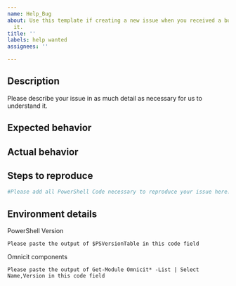 ```yaml
---
name: Help_Bug
about: Use this template if creating a new issue when you received a bug or need general help.
  it.
title: ''
labels: help wanted
assignees: ''

---
```


## Description

Please describe your issue in as much detail as necessary for us to understand it.

## Expected behavior

## Actual behavior

<!-- 
If you intend to provide error messages, try to format them in a code block.
To make troubleshooting easier (unless the issue is easy to reproduce), use verbose output
of each command.
-->

## Steps to reproduce

```powershell
#Please add all PowerShell Code necessary to reproduce your issue here.
```

## Environment details

PowerShell Version
```code
Please paste the output of $PSVersionTable in this code field
```

Omnicit components
```code
Please paste the output of Get-Module Omnicit* -List | Select Name,Version in this code field
```
